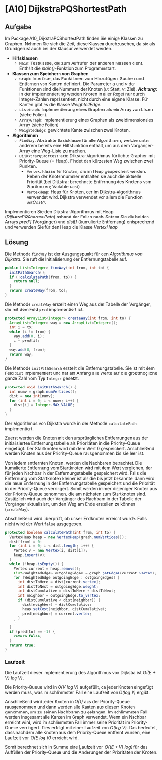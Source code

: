 # [A10] DijkstraPQShortestPath

## Aufgabe

Im Package A10_DijkstraPQShortestPath finden Sie einige Klassen zu Graphen. Nehmen Sie sich die
Zeit, diese Klassen durchzusehen, da sie als Grundgerüst auch bei der Klausur verwendet werden.

* **Hilfsklassen**
  * `Main`: Testklasse, die zum Aufrufen der anderen Klassen dient. Enthält die *main()*-Funktion zum Programmstart.
* **Klassen zum Speichern von Graphen**
  * `Graph`: Interface, das Funktionen zum Hinzufügen, Suchen und Entfernen von Kanten definiert. Die Parameter *u* und *v* der Funktionen sind die Nummern der Knoten (*u*: Start, *v*: Ziel). ***Achtung:*** In der Implementierung werden Knoten in aller Regel nur durch Integer-Zahlen repräsentiert, nicht durch eine eigene Klasse. Für Kanten gibt es die Klasse *WeightedEdge*.
  * `ListGraph`: Implementierung eines Graphen als ein Array von Listen (siehe Folien).
  * `ArrayGraph`: Implementierung eines Graphen als zweidimensionales Array (siehe Folien).
  * `WeightedEdge`: gewichtete Kante zwischen zwei Knoten.
* **Algorithmen**
  * `FindWay`: Abstrakte Basisklasse für alle Algorithmen, welche unter anderem bereits eine Hilfsfunktion enthält, um aus dem Vorgänger-Array eine Weg-Liste zu machen.
  * `DijkstraPQShortestPath`: Dijkstra-Algorithmus für lichte Graphen mit Priority-Queue (= Heap). Findet den kürzesten Weg zwischen zwei Punkten.
    * `Vertex`: Klasse für Knoten, die im Heap gespeichert werden. Neben der Knotennummer enthalten sie auch die aktuelle Priorität (bei Dijkstra: berechnete Entfernung des Knotens vom Startknoten; Variable *cost*)
    * `VertexHeap`: Heap für Knoten, der im Dijkstra-Algorithmus verwendet wird.
Dijkstra verwendet vor allem die Funktion *setCost()*.

Implementieren Sie den Dijkstra-Algorithmus mit Heap (*DijkstraPQShortestPath*) anhand der Folien nach. Setzen Sie die beiden Arrays *pred[]* (Vorgänger) und *dist[]* (kumulierte Entfernung) entsprechend und verwenden Sie für den Heap die Klasse *VertexHeap*.

## Lösung

Die Methode `findWay` ist der Ausgangspunkt für den *Algorithmus von Dijkstra*. Sie ruft die Initialisierung der Entfernungstabelle auf.

```java
public List<Integer> findWay(int from, int to) {
  initPathSearch();
  if (!calculatePath(from, to)) {
    return null;
  }
  return createWay(from, to);
}
```

Die Methode `createWay` erstellt einen Weg aus der Tabelle der Vorgänger, die mit dem Feld `pred` implementiert ist.

```java
protected ArrayList<Integer> createWay(int from, int to) {
  ArrayList<Integer> way = new ArrayList<Integer>();
  int i = to;
  while (i != from) {
    way.add(0, i);
    i = pred[i];
  }
  way.add(0, from);
  return way;
}
```

Die Methode `initPathSearch` erstellt die Entfernungstabelle. Sie ist mit dem Feld `dist` implementiert und hat am Anfang alle Werte auf die größtmögliche ganze Zahl vom Typ `Integer` gesetzt.

```java
protected void initPathSearch() {
  int numv = graph.numVertices();
  dist = new int[numv];
  for (int i = 0; i < numv; i++) {
    dist[i] = Integer.MAX_VALUE;
  }
}
```

Der Algorithmus von Dijkstra wurde in der Methode `calculatePath` implementiert.

Zuerst werden die Knoten mit den ursprünglichen Entfernungen aus der initialisierten Entfernungstabelle als Prioritäten in die Priority-Queue eingefügt. Der Startknoten wird mit dem Wert 0 gespeichert. Anschließend werden Knoten aus der Priority-Queue rausgenommen bis sie leer ist.

Von jedem entfernten Knoten, werden die Nachbaren betrachtet. Die kumulierte Entfernung vom Startknoten wird mit dem Wert verglichen, der für jeden Nachbar in der Entfernungstabelle  gespeichert wird. Falls die Entfernung vom Startknoten kleiner ist als die bis jetzt bekannte, dann wird die neue Entfernung in der Entfernungstabelle gespeichert und die Priorität in der Priority-Queue verringert. Somit werden immer diejenigen Knoten aus der Priority-Queue genommen, die am nächsten zum Startknoten sind. Zusätzlich wird auch der Vorgänger des Nachbarn in der Tabelle der Vorgänger aktualisiert, um den Weg am Ende erstellen zu können (`createWay`).

Abschließend wird überprüft, ob unser Endknoten erreicht wurde. Falls nicht wird der Wert `false` ausgegeben.

```java
protected boolean calculatePath(int from, int to) {
  VertexHeap heap = new VertexHeap(graph.numVertices());
  dist[from] = 0;
  for (int i = 0; i < dist.length; i++) {
    Vertex v = new Vertex(i, dist[i]);
    heap.insert(v);
  }
  while (!heap.isEmpty()) {
    Vertex current = heap.remove();
    List<WeightedEdge> outgoingEdges = graph.getEdges(current.vertex);
    for (WeightedEdge outgoingEdge : outgoingEdges) {
      int distToHere = dist[current.vertex];
      int distToNext = outgoingEdge.weight;
      int distCumulative = distToHere + distToNext;
      int neighbor = outgoingEdge.to_vertex;
      if (distCumulative < dist[neighbor]) {
        dist[neighbor] = distCumulative;
        heap.setCost(neighbor, distCumulative);
        pred[neighbor] = current.vertex;
      }
    }
  }
  if (pred[to] == -1) {
    return false;
  }
  return true;
}
```

### Laufzeit

Die Laufzeit dieser Implementierung des Algorithmus von Dijkstra ist *O((E + V) log V)*.

Die Priority-Queue wird in *O(V log V)* aufgefüllt, da jeder Knoten eingefügt werden muss, was im schlimmsten Fall eine Laufzeit von *O(log V)* ergibt.

Anschließend wird jeder Knoten in *O(1)* aus der Priority-Queue rausgenommen und dann werden alle Kanten aus diesem Knoten genommen, um zu seinen Nachbaren zu gelangen. Im schlimmsten Fall werden insgesamt alle Kanten im Graph verwendet. Wenn ein Nachbar erreicht wird, wird im schlimmsten Fall immer seine Priorität im Priority-Queue verringert. Dies erfolgt mit einer Laufzeit von *O(log V)*. Das bedeutet, dass nachdem alle Knoten aus dem Priority-Queue entfernt wurden, eine Laufzeit von *O(E log V)* erreicht wird.

Somit berechnet sich in Summe eine Laufzeit von *O((E + V) log)* für das Auffüllen der Priority-Queue und die Änderungen der Prioritäten der Knoten.
